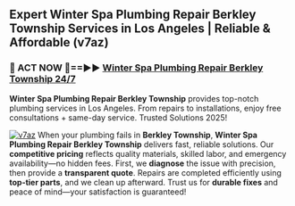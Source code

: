 ## Expert Winter Spa Plumbing Repair Berkley Township Services in Los Angeles | Reliable & Affordable (v7az)  

<h3>🚿 ACT NOW 🌟==►► <a href="https://tinyurl.com/2ne6vx2x" rel="nofollow">Winter Spa Plumbing Repair Berkley Township 24/7</a></h3>

**Winter Spa Plumbing Repair Berkley Township** provides top-notch plumbing services in Los Angeles. From repairs to installations, enjoy free consultations + same-day service. Trusted Solutions 2025!

[![v7az](https://i.imgur.com/4PFF4AK.jpeg)](https://tinyurl.com/2ne6vx2x)
When your plumbing fails in **Berkley Township**, **Winter Spa Plumbing Repair Berkley Township** delivers fast, reliable solutions. Our **competitive pricing** reflects quality materials, skilled labor, and emergency availability—no hidden fees. First, we **diagnose** the issue with precision, then provide a **transparent quote**. Repairs are completed efficiently using **top-tier parts**, and we clean up afterward. Trust us for **durable fixes** and peace of mind—your satisfaction is guaranteed!